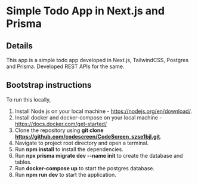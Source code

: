 Simple Todo App in Next.js and Prisma
===============================
## Details
This app is a simple todo app developed in Next.js, TailwindCSS, Postgres and Prisma.
Developed REST APIs for the same.

## Bootstrap instructions
To run this locally,

1. Install Node.js on your local machine - https://nodejs.org/en/download/.
2. Install docker and docker-compose on your local machine - https://docs.docker.com/get-started/
3. Clone the repository using **git clone https://github.com/codescreen/CodeScreen_szse1bjl.git**.
4. Navigate to project root directory and open a terminal.
5. Run **npm install** to install the dependencies.
6. Run **npx prisma migrate dev --name init** to create the database and tables.
7. Run **docker-compose up** to start the postgres database.
8. Run **npm run dev** to start the application.

